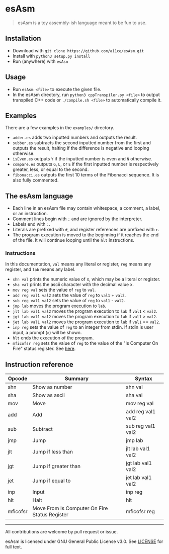 # esAsm

> esAsm is a toy assembly-ish language meant to be fun to use.

## Installation

- Download with `git clone https://github.com/a11ce/esAsm.git`
- Install with `python3 setup.py install`
- Run (anywhere) with `esAsm`

## Usage

- Run `esAsm <file>` to execute the given file.
- In the esAsm directory, run `python3 cppTranspiler.py <file>` to output transpiled C++ code or `./compile.sh <file>` to automatically compile it.

## Examples

There are a few examples in the `examples/` directory.

- `adder.es` adds two inputted numbers and outputs the result.
- `subber.es` subtracts the second inputted number from the first and outputs the result, halting if the difference is negative and looping otherwise.
- `isEven.es` outputs `Y` if the inputted number is even and `N` otherwise. 
- `compare.es` outputs `G`, `L`, or `E` if the first inputted number is respectively greater, less, or equal to the second.
- `fibonacci.es` outputs the first 10 terms of the Fibonacci sequence. It is also fully commented.

## The esAsm language

- Each line in an esAsm file may contain whitespace, a comment, a label, or an instruction.
- Comment lines begin with `;` and are ignored by the interpreter.
- Labels end with `:`.
- Literals are prefixed with `#`, and register references are prefixed with `r`.
- The program execution is moved to the beginning if it reaches the end of the file. It will continue looping until the `hlt` instructions.

### Instructions

In this documentation, `val` means any literal or register, `reg` means any register, and `lab` means any label.

- `shn val` prints the numeric value of x, which may be a literal or register.
- `sha val` prints the ascii character with the decimal value x.
- `mov reg val` sets the value of `reg` to `val`.
- `add reg val1 val2` sets the value of `reg` to `val1` + `val2`.
- `sub reg val1 val2` sets the value of `reg` to `val1` - `val2`.
- `jmp lab` moves the program execution to `lab`.
- `jlt lab val1 val2` moves the program execution to `lab` if `val1` < `val2`.
- `jgt lab val1 val2` moves the program execution to `lab` if `val1` > `val2`.
- `jet lab val1 val2` moves the program execution to `lab` if `val1` == `val2`.
- `inp reg` sets the value of `reg` to an integer from stdin. If stdin is user input, a prompt (`>`) will be shown.
- `hlt` ends the execution of the program. 
- `mficofsr reg` sets the value of `reg` to the value of the "Is Computer On Fire" status register. See [here](https://twitter.com/ppcinstructions/status/559753895757742083).

## Instruction reference

|Opcode     | Summary                                          | Syntax
|-----------|--------------------------------------------------|---
|shn        | Show as number                                   | shn val
|sha        | Show as ascii                                    | sha val
|mov        | Move                                             | mov reg val
|add        | Add                                              | add reg val1 val2
|sub        | Subtract                                         | sub reg val1 val2
|jmp        | Jump                                             | jmp lab
|jlt        | Jump if less than                                | jlt lab val1 val2
|jgt        | Jump if greater than                             | jgt lab val1 val2
|jet        | Jump if equal to                                 | jet lab val1 val2
|inp        | Input                                            | inp reg
|hlt        | Halt                                             | hlt
|mficofsr   | Move From Is Computer On Fire Status Register    | mficofsr reg


---

All contributions are welcome by pull request or issue.

esAsm is licensed under GNU General Public License v3.0. See [LICENSE](../master/LICENSE) for full text.
